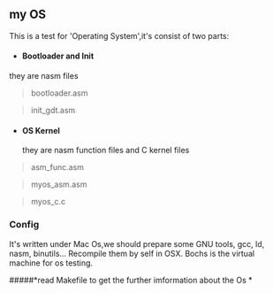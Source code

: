 ## my OS

This is a test for 'Operating System',it's consist of two parts:

 * #### Bootloader and Init
  they are  nasm files

> bootloader.asm

> init_gdt.asm


 * #### OS Kernel
   they are nasm function files and C kernel files

> asm_func.asm

> myos_asm.asm

> myos_c.c

### Config
 It's written under Mac Os,we should prepare some GNU tools, 
 gcc, ld, nasm, binutils... Recompile them by self in OSX.
 Bochs is the virtual machine for os testing.

#####*read Makefile to get the further imformation about the Os *

